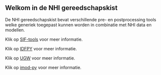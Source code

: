 ## Welkom in de NHI gereedschapskist
De NHI gereedschapskist bevat verschillende pre- en postprocessing tools welke generiek toegepast kunnen worden in combinatie met NHI data en modellen.

Klik op [SIF-tools](https://github.com/SIF-framework/SIF-tools#readme) voor meer informatie.

Klik op [IDFPY](https://github.com/tomvansteijn/idfpy/blob/master/README.rst) voor meer informatie.

Klik op [UGW](https://github.com/ArtesiaWater/UGW/blob/master/README.md) voor meer informatie.

Klik op [imod-py](https://gitlab.com/deltares/imod/imod-python/-/blob/master/README.rst) voor meer informatie.
